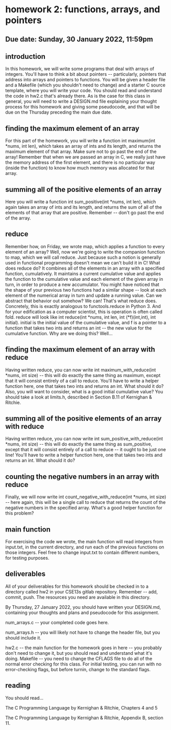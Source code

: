# homework 2: functions, arrays, and pointers

## Due date: Sunday, 30 January 2022, 11:59pm

## introduction

In this homework, we will write some programs that deal with arrays of integers.
You'll have to think a bit about pointers -- particularly, pointers that address
into arrays and pointers to functions.
You will be given a header file and a Makefile (which you shouldn't need to
change) and a starter C source template, where you will write your code.
You should read and understand the code in hw2.c that's already there.
As is the case for this class in general, you will need to write a DESIGN.md
file explaining your thought process for this homework and giving some
pseudocode, and that will be due on the Thursday preceding the main due date.

## finding the maximum element of an array

For this part of the homework, you will write a function
int maximum(int *nums, int len), which takes an array of ints and its length,
and returns the maximum element of that array.
Make sure not to go past the end of the array! Remember that when we are passed
an array in C, we really just have the memory address of the first element, and
there is no particular way (inside the function) to know how much memory was
allocated for that array.

## summing all of the positive elements of an array

Here you will write a function int sum_positive(int *nums, int len), which
again takes an array of ints and its length, and returns the sum of all of the
elements of that array that are positive.
Remember -- don't go past the end of the array.

## reduce

Remember how, on Friday, we wrote map, which applies a function to every
element of an array? Well, now we're going to write the companion function to
map, which we will call reduce. Just because such a notion is generally used
in functional programming doesn't mean we can't build it in C!
What does reduce do? It combines all of the elements in an array with a
specified function, cumulatively. It maintains a current cumulative value and
applies the function to the cumulative value and each element of the given
array in turn, in order to produce a new accumulator. You might have noticed
that the shape of your previous two functions had a similar shape -- look at
each element of the numerical array in turn and update a running value. Can we
abstract that behavior out somehow? We can! That's what reduce does.
Concretely, this is exactly analogous to
functools.reduce in Python 3.
And for your edification as a computer scientist, this is operation is often
called fold.
reduce will look like
int reduce(int *nums, int len, int (*f)(int,int), int initial).
initial is the initial value of the cumulative value, and f is a pointer to
a function that takes two ints and returns an int -- the new value for the
cumulative function.
Why are we doing this? Well...

## finding the maximum element of an array with reduce

Having written reduce, you can now write int maximum_with_reduce(int *nums, int size) -- this will do exactly the same thing as maximum, except that it
will consist entirely of a call to reduce.
You'll have to write a helper function here, one that takes two ints and returns
an int. What should it do?
Also, you will want to consider, what is a good initial cumulative value?  You
should take a look at limits.h, described in Section B.11 of Kernighan &
Ritchie.

## summing all of the positive elements of an array with reduce

Having written reduce, you can now write int sum_positive_with_reduce(int *nums, int size) -- this will do exactly the same thing as sum_positive,
except that it will consist entirely of a call to reduce -- it ought to be
just one line!
You'll have to write a helper function here, one that takes two ints and returns
an int. What should it do?

## counting the negative numbers in an array with reduce

Finally, we will now write int count_negative_with_reduce(int *nums, int size) -- here again, this will be a single call to reduce that
returns the count of the negative numbers in the specified array.
What's a good helper function for this problem?

## main function

For exercising the code we wrote, the main function will read integers from
input.txt, in the current directory, and run each of the previous functions on
those integers. Feel free to change input.txt to contain different numbers, for
testing purposes.

## deliverables

All of your deliverables for this homework should be checked in to a directory
called hw2 in your CSE13s gitlab repository. Remember -- add, commit, push.
The resources you need are available in this directory.

By Thursday, 27 January 2022, you should have written your DESIGN.md,
containing your thoughts and plans and pseudocode for this assignment.

num_arrays.c -- your completed code goes here.

num_arrays.h -- you will likely not have to change the header file, but
you should include it.

hw2.c -- the main function for the homework goes in here -- you probably
don't need to change it, but you should read and understand what it's doing.
Makefile -- you need to change the CFLAGS file to do all of the normal error
checking for this class. For initial testing, you can run with no
error-checking flags, but before turnin, change to the standard flags.


## reading
You should read...


The C Programming Language by Kernighan & Ritchie, Chapters 4 and 5

The C Programming Language by Kernighan & Ritchie, Appendix B, section 11.
